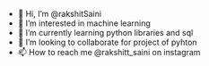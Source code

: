 - 👋 Hi, I’m @rakshitSaini
- 👀 I’m interested in machine learning
- 🌱 I’m currently learning python libraries and sql
- 💞️ I’m looking to collaborate for project of pyhton
- 📫 How to reach me @rakshitt_saini on instagram

<!---
rakshitSaini/rakshitSaini is a ✨ special ✨ repository because its `README.md` (this file) appears on your GitHub profile.
You can click the Preview link to take a look at your changes.
--->
